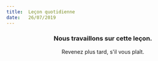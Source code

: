 ```yaml
---
title:  Leçon quotidienne
date:   26/07/2019
---
```


### <center>Nous travaillons sur cette leçon.</center>
<center>Revenez plus tard, s'il vous plaît.</center>